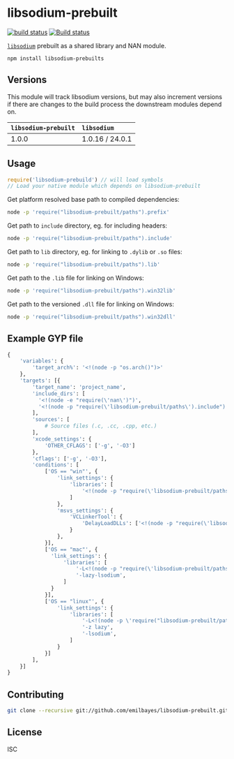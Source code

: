# libsodium-prebuilt

[![build status](https://travis-ci.org/emilbayes/libsodium-prebuilt.svg?branch=master)](https://travis-ci.org/emilbayes/libsodium-prebuilt)
[![Build status](https://ci.appveyor.com/api/projects/status/g3xipfalgq6k9lrw/branch/master?svg=true)](https://ci.appveyor.com/project/emilbayes/libsodium-prebuilt/branch/master)

[`libsodium`](https://github.com/jedisct1/libsodium) prebuilt as a shared library and NAN module.

```
npm install libsodium-prebuilts
```

## Versions

This module will track libsodium versions, but may also increment versions if
there are changes to the build process the downstream modules depend on.

| `libsodium-prebuilt` | `libsodium`     |
|:---------------------|:----------------|
| 1.0.0                | 1.0.16 / 24.0.1 |

## Usage

```js
require('libsodium-prebuild') // will load symbols
// Load your native module which depends on libsodium-prebuilt

```

Get platform resolved base path to compiled dependencies:

```sh
node -p 'require("libsodium-prebuilt/paths").prefix'
```

Get path to `include` directory, eg. for including headers:

```sh
node -p 'require("libsodium-prebuilt/paths").include'
```

Get path to `lib` directory, eg. for linking to `.dylib` or `.so` files:

```sh
node -p 'require("libsodium-prebuilt/paths").lib'
```

Get path to the `.lib` file for linking on Windows:

```sh
node -p 'require("libsodium-prebuilt/paths").win32lib'
```

Get path to the versioned `.dll` file for linking on Windows:

```sh
node -p 'require("libsodium-prebuilt/paths").win32dll'
```

## Example GYP file

```python
{
    'variables': {
        'target_arch%': '<!(node -p "os.arch()")>'
    },
    'targets': [{
        'target_name': 'project_name',
        'include_dirs': [
          '<!(node -e "require(\'nan\')")',
          '<!(node -p "require(\'libsodium-prebuilt/paths\').include")'
        ],
        'sources': [
            # Source files (.c, .cc, .cpp, etc.)
        ],
        'xcode_settings': {
            'OTHER_CFLAGS': ['-g', '-O3']
        },
        'cflags': ['-g', '-O3'],
        'conditions': [
            ['OS == "win"', {
                'link_settings': {
                    'libraries': [
                        '<!(node -p "require(\'libsodium-prebuilt/paths\').win32lib")',
                    ]
                },
                'msvs_settings': {
                    'VCLinkerTool': {
                        'DelayLoadDLLs': ['<!(node -p "require(\'libsodium-prebuilt/paths\').win32dll")']
                    }
                },
            }],
            ['OS == "mac"', {
              'link_settings': {
                  'libraries': [
                      '-L<!(node -p "require(\'libsodium-prebuilt/paths\').lib")',
                      '-lazy-lsodium',
                  ]
              }
            }],
            ['OS == "linux"', {
                'link_settings': {
                    'libraries': [
                        '-L<!(node -p \'require("libsodium-prebuilt/paths").lib\')',
                        '-z lazy',
                        '-lsodium',
                    ]
                }
            }]
        ],
    }]
}
```

## Contributing

```sh
git clone --recursive git://github.com/emilbayes/libsodium-prebuilt.git
```

## License

ISC
